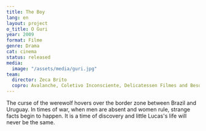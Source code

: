 ```yaml
---
title: The Boy
lang: en
layout: project
o_title: O Guri
year: 2009
format: Filme
genre: Drama
cat: cinema
status: released
media:
  image: "/assets/media/guri.jpg"
team:
  director: Zeca Brito
  copro: Avalanche, Coletivo Inconsciente, Delicatessen Filmes and Besouro Filmes
---
```


The curse of the werewolf hovers over the border zone between Brazil and Uruguay. In times of war, when men are absent and women rule, strange facts begin to happen. It is a time of discovery and little Lucas's life will never be the same.
